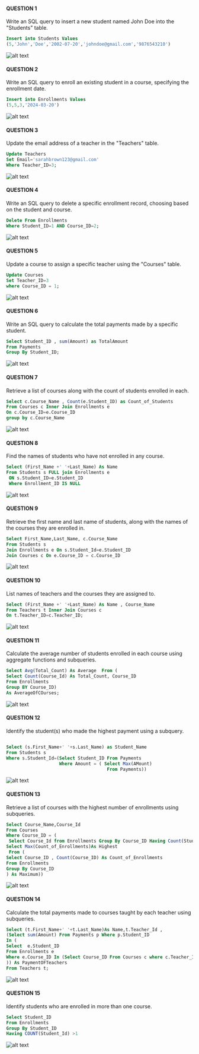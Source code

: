 #### QUESTION 1
Write an SQL query to insert a new student named John Doe into the "Students" table.
```sql
Insert into Students Values
(5,'John','Doe','2002-07-20','johndoe@gmail.com','9876543210')
```
![alt text](<Screenshot 2024-06-15 214133.png>)

#### QUESTION 2
Write an SQL query to enroll an existing student in a course, specifying the enrollment date.
```sql
Insert into Enrollments Values
(5,5,3,'2024-03-20')
```
![alt text](image.png)

#### QUESTION 3
Update the email address of a teacher in the "Teachers" table.
```sql
Update Teachers 
Set Email='sarahbrown123@gmail.com' 
Where Teacher_ID=3;
```
![alt text](image-1.png)

#### QUESTION 4
Write an SQL query to delete a specific enrollment record, choosing based on the student and course.
```sql
Delete From Enrollments
Where Student_ID=1 AND Course_ID=2;
```
![alt text](image-2.png)

#### QUESTION 5
Update a course to assign a specific teacher using the "Courses" table.
```sql
Update Courses
Set Teacher_ID=3 
where Course_ID = 1;
```
![alt text](image-3.png)

#### QUESTION 6
Write an SQL query to calculate the total payments made by a specific student.
```sql
Select Student_ID , sum(Amount) as TotalAmount
From Payments
Group By Student_ID;
```
![alt text](image-4.png)

#### QUESTION 7
Retrieve a list of courses along with the count of students enrolled in each.
```sql
Select c.Course_Name , Count(e.Student_ID) as Count_of_Students
From Courses c Inner Join Enrollments e
On c.Course_ID=e.Course_ID
group by c.Course_Name
```
![alt text](image-5.png)

#### QUESTION 8
Find the names of students who have not enrolled in any course.
```sql
Select (First_Name +' '+Last_Name) As Name
From Students s FULL join Enrollments e
 ON s.Student_ID=e.Student_ID
 Where Enrollment_ID IS NULL
 ```
 ![alt text](image-6.png)

 #### QUESTION 9
  Retrieve the first name and last name of students, along with the names of the courses they are enrolled in.
  ```sql
Select First_Name,Last_Name, c.Course_Name
From Students s 
Join Enrollments e On s.Student_Id=e.Student_ID
Join Courses c On e.Course_ID = c.Course_ID
```
![alt text](image-7.png)

#### QUESTION 10
List names of teachers and the courses they are assigned to.
```sql
Select (First_Name +' '+Last_Name) As Name , Course_Name
From Teachers t Inner Join Courses c
On t.Teacher_ID=c.Teacher_ID; 
```
![alt text](image-8.png)

#### QUESTION 11
Calculate the average number of students enrolled in each course using aggregate functions and subqueries.
```sql
Select Avg(Total_Count) As Average  From (
Select Count(Course_Id) As Total_Count, Course_ID
From Enrollments 
Group BY Course_ID) 
As AverageOfCOurses;
 ```
![alt text](image-9.png)


 #### QUESTION 12
 Identify the student(s) who made the highest payment using a subquery.
 ```sql

 Select (s.First_Name+' '+s.Last_Name) as Student_Name 
 From Students s
 Where s.Student_Id=(Select Student_ID From Payments 
                     Where Amount = ( Select Max(AMount) 
					                   From Payments))

```
![alt text](image-10.png)

#### QUESTION 13
Retrieve a list of courses with the highest number of enrollments using subqueries.
```sql
Select Course_Name,Course_Id 
From Courses 
Where Course_ID = (
 Select Course_Id from Enrollments Group By Course_ID Having Count(Student_ID) = (
Select Max(Count_of_Enrollments)As Highest
 From (
Select Course_ID , Count(Course_ID) As Count_of_Enrollments
From Enrollments
Group By Course_ID
) As Maximum))
```
![alt text](image-11.png)

#### QUESTION 14
Calculate the total payments made to courses taught by each teacher using subqueries.

```sql
Select (t.First_Name+' '+t.Last_Name)As Name,t.Teacher_Id , 
(Select sum(Amount) From Payments p Where p.Student_ID
In (
Select  e.Student_ID 
From Enrollments e
Where e.Course_ID In (Select Course_ID From Courses c where c.Teacher_ID=t.Teacher_ID)
)) As PaymentOFTeachers
From Teachers t;
```
![alt text](image-12.png)

#### QUESTION 15
Identify students who are enrolled in more than one course.
```sql
Select Student_ID 
From Enrollments
Group By Student_ID
Having COUNT(Student_Id) >1
```

![alt text](image-13.png)
